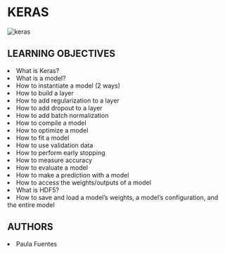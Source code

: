 # KERAS
<img src="https://i.ibb.co/v1VRPnN/keras.png" alt="keras" border="0">

## LEARNING OBJECTIVES
<li>What is Keras?</li>
<li>What is a model?</li>
<li>How to instantiate a model (2 ways)</li>
<li>How to build a layer</li>
<li>How to add regularization to a layer</li>
<li>How to add dropout to a layer</li>
<li>How to add batch normalization</li>
<li>How to compile a model</li>
<li>How to optimize a model</li>
<li>How to fit a model</li>
<li>How to use validation data</li>
<li>How to perform early stopping</li>
<li>How to measure accuracy</li>
<li>How to evaluate a model</li>
<li>How to make a prediction with a model</li>
<li>How to access the weights/outputs of a model</li>
<li>What is HDF5?</li>
<li>How to save and load a model’s weights, a model’s configuration, and the entire model</li>

## AUTHORS
<li> Paula Fuentes </li>
